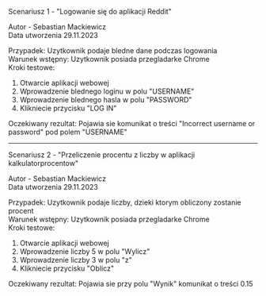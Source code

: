 Scenariusz 1 - "Logowanie się do aplikacji Reddit"

Autor - Sebastian Mackiewicz \
Data utworzenia 29.11.2023

Przypadek: Uzytkownik podaje bledne dane podczas logowania \
Warunek wstępny: Uzytkownik posiada przegladarke Chrome\
Kroki testowe: 
1. Otwarcie aplikacji webowej
2. Wprowadzenie blednego loginu w polu "USERNAME"
3. Wprowadzenie blednego hasla w polu "PASSWORD"
4. Klikniecie przycisku "LOG IN"

Oczekiwany rezultat: Pojawia sie komunikat o treści "Incorrect username or password" pod polem "USERNAME"

---

Scenariusz 2 - "Przeliczenie procentu z liczby w aplikacji kalkulatorprocentow"

Autor - Sebastian Mackiewicz \
Data utworzenia 29.11.2023

Przypadek: Uzytkownik podaje liczby, dzieki ktorym obliczony zostanie procent \
Warunek wstępny: Uzytkownik posiada przegladarke Chrome\
Kroki testowe: 
1. Otwarcie aplikacji webowej
2. Wprowadzenie liczby 5 w polu "Wylicz"
3. Wprowadzenie liczby 3 w polu "z"
4. Klikniecie przycisku "Oblicz"

Oczekiwany rezultat: Pojawia sie przy polu "Wynik" komunikat o treści 0.15